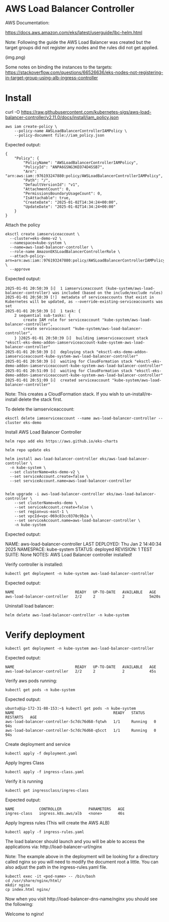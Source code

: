 # AWS Load Balancer Controller

AWS Documentation:

https://docs.aws.amazon.com/eks/latest/userguide/lbc-helm.html

Note: Following the guide the AWS Load Balancer was created but the target groups did not
register any nodes and the rules did not get applied.

(img.png)

Some notes on binding the instances to the targets:
https://stackoverflow.com/questions/66526636/eks-nodes-not-registering-in-target-group-using-alb-ingress-controller

# Install

curl -O https://raw.githubusercontent.com/kubernetes-sigs/aws-load-balancer-controller/v2.11.0/docs/install/iam_policy.json

```
aws iam create-policy \
    --policy-name AWSLoadBalancerControllerIAMPolicy \
    --policy-document file://iam_policy.json
```

Expected output:

```
{
    "Policy": {
        "PolicyName": "AWSLoadBalancerControllerIAMPolicy",
        "PolicyId": "ANPA6GSNG3KEO74D4SSB7",
        "Arn": "arn:aws:iam::976193247880:policy/AWSLoadBalancerControllerIAMPolicy",
        "Path": "/",
        "DefaultVersionId": "v1",
        "AttachmentCount": 0,
        "PermissionsBoundaryUsageCount": 0,
        "IsAttachable": true,
        "CreateDate": "2025-01-02T14:34:24+00:00",
        "UpdateDate": "2025-01-02T14:34:24+00:00"
    }
}
```

Attach the policy

```
eksctl create iamserviceaccount \
  --cluster=eks-demo-v2 \
  --namespace=kube-system \
  --name=aws-load-balancer-controller \
  --role-name AmazonEKSLoadBalancerControllerRole \
  --attach-policy-arn=arn:aws:iam::976193247880:policy/AWSLoadBalancerControllerIAMPolicy \
  --approve
```

Expected output:

```
2025-01-01 20:50:39 [ℹ]  1 iamserviceaccount (kube-system/aws-load-balancer-controller) was included (based on the include/exclude rules)
2025-01-01 20:50:39 [!]  metadata of serviceaccounts that exist in Kubernetes will be updated, as --override-existing-serviceaccounts was set
2025-01-01 20:50:39 [ℹ]  1 task: { 
    2 sequential sub-tasks: { 
        create IAM role for serviceaccount "kube-system/aws-load-balancer-controller",
        create serviceaccount "kube-system/aws-load-balancer-controller",
    } }2025-01-01 20:50:39 [ℹ]  building iamserviceaccount stack "eksctl-eks-demo-addon-iamserviceaccount-kube-system-aws-load-balancer-controller"
2025-01-01 20:50:39 [ℹ]  deploying stack "eksctl-eks-demo-addon-iamserviceaccount-kube-system-aws-load-balancer-controller"
2025-01-01 20:50:39 [ℹ]  waiting for CloudFormation stack "eksctl-eks-demo-addon-iamserviceaccount-kube-system-aws-load-balancer-controller"
2025-01-01 20:51:09 [ℹ]  waiting for CloudFormation stack "eksctl-eks-demo-addon-iamserviceaccount-kube-system-aws-load-balancer-controller"
2025-01-01 20:51:09 [ℹ]  created serviceaccount "kube-system/aws-load-balancer-controller"
```

Note: This creates a CloudFormation stack. If you wish to un-install/re-install delete the stack first.

To delete the iamserviceaccount:

```
eksctl delete iamserviceaccount --name aws-load-balancer-controller --cluster eks-demo
```

Install AWS Load Balancer Controller

```
helm repo add eks https://aws.github.io/eks-charts

helm repo update eks

helm install aws-load-balancer-controller eks/aws-load-balancer-controller \
  -n kube-system \
  --set clusterName=eks-demo-v2 \
  --set serviceAccount.create=false \
  --set serviceAccount.name=aws-load-balancer-controller
  
  
helm upgrade -i aws-load-balancer-controller eks/aws-load-balancer-controller \
    --set clusterName=eks-demo \
    --set serviceAccount.create=false \
    --set region=us-east-1 \
    --set vpcId=vpc-069c83cc0370c9b2a \
    --set serviceAccount.name=aws-load-balancer-controller \
    -n kube-system  
```

Expected output:

NAME: aws-load-balancer-controller
LAST DEPLOYED: Thu Jan  2 14:40:34 2025
NAMESPACE: kube-system
STATUS: deployed
REVISION: 1
TEST SUITE: None
NOTES:
AWS Load Balancer controller installed!


Verify controller is installed:

```
kubectl get deployment -n kube-system aws-load-balancer-controller
```

Expected output:

```
NAME                           READY   UP-TO-DATE   AVAILABLE   AGE
aws-load-balancer-controller   2/2     2            2           5m20s
```

Uninstall load balancer:

```
helm delete aws-load-balancer-controller -n kube-system
```

# Verify deployment

```
kubectl get deployment -n kube-system aws-load-balancer-controller
```

Expected output:

```
NAME                           READY   UP-TO-DATE   AVAILABLE   AGE
aws-load-balancer-controller   2/2     2            2           45s
```

Verify aws pods running:

```
kubectl get pods -n kube-system
```

Expected output:

```
ubuntu@ip-172-31-88-153:~$ kubectl get pods -n kube-system
NAME                                            READY   STATUS    RESTARTS   AGE
aws-load-balancer-controller-5c7dc76d68-fqtwh   1/1     Running   0          94s
aws-load-balancer-controller-5c7dc76d68-q5cct   1/1     Running   0          94s
```

Create deployment and service

```
kubectl apply -f deployment.yaml
```

Apply Ingres Class

```
kubectl apply -f ingress-class.yaml
```

Verify it is running

```
kubectl get ingressclass/ingres-class
```

Expected output:

```
NAME           CONTROLLER            PARAMETERS   AGE
ingres-class   ingress.k8s.aws/alb   <none>       46s
```

Apply Ingress rules (This will create the AWS ALB)

```
kubectl apply -f ingress-rules.yaml
```

The load balancer should launch and you will be able to access the applications via:
http://load-balancer-url/nginx

Note: The example above in the deployment will be looking for a directory called nginx so
you will need to modify the document root a little. You can also adjust the path in the ingress-rules.yaml
file.

```
kubectl exec -it <pod-name> -- /bin/bash
cd /usr/share/nginx/html/
mkdir nginx
cp index.html nginx/
```
Now when you visit http://load-balancer-dns-name/nginx you should see the following:

Welcome to nginx!
